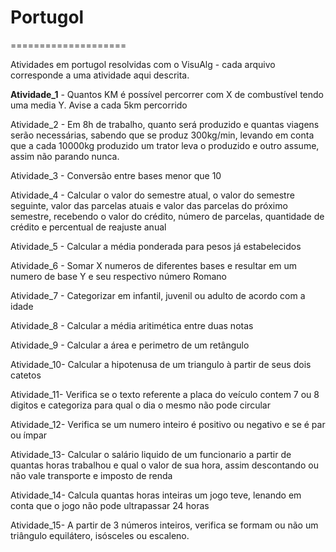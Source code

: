 # Portugol
====================

Atividades em portugol resolvidas com o VisuAlg - cada arquivo corresponde a uma atividade aqui descrita.

**Atividade_1** - Quantos KM é possível percorrer com X de combustível tendo uma media Y. Avise a cada 5km percorrido

Atividade_2 - Em 8h de trabalho, quanto será produzido e quantas viagens serão necessárias, sabendo que se produz 300kg/min, levando em conta que a cada 10000kg produzido um trator leva o produzido e outro assume, assim não parando nunca.
 
Atividade_3 - Conversão entre bases menor que 10

Atividade_4 - Calcular o valor do semestre atual, o valor do semestre seguinte, valor das parcelas atuais e valor das parcelas do próximo semestre, recebendo o valor do crédito, número de parcelas, quantidade de crédito e percentual de reajuste anual

Atividade_5 - Calcular a média ponderada para pesos já estabelecidos

Atividade_6 - Somar X numeros de diferentes bases e resultar em um numero de base Y e seu respectivo número Romano

Atividade_7 - Categorizar em infantil, juvenil ou adulto de acordo com a idade

Atividade_8 - Calcular a média aritimética entre duas notas

Atividade_9 - Calcular a área e perimetro de um retângulo
 
Atividade_10- Calcular a hipotenusa de um triangulo à partir de seus dois catetos

Atividade_11- Verifica se o texto referente a placa do  veículo contem 7 ou 8 digitos e categoriza para qual o dia o mesmo não pode circular

Atividade_12- Verifica se um numero inteiro é positivo ou negativo e se é par ou ímpar

Atividade_13- Calcular o salário liquido de um funcionario a partir de quantas horas trabalhou e qual o valor de sua hora, assim descontando ou não vale transporte e imposto de renda
 
Atividade_14- Calcula quantas horas inteiras um jogo teve, lenando em conta que o jogo não pode ultrapassar 24 horas

Atividade_15- A partir de 3 números inteiros, verifica se formam ou não um triângulo equilátero, isósceles ou escaleno.
